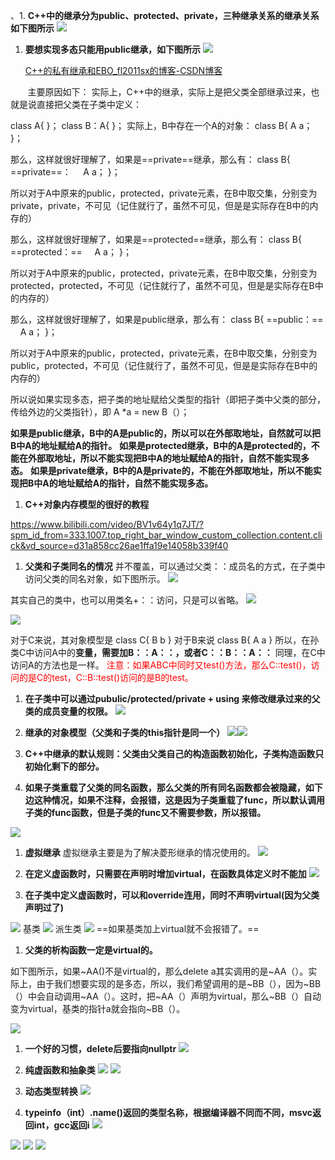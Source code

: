 、1. **C++中的继承分为public、protected、private，三种继承关系的继承关系如下图所示**
![](../_resources/ee8ff51763b29ae882b71486875a3a5e.png)

1. **要想实现多态只能用public继承，如下图所示**
![](../_resources/cccb53392c00bc02ba71144cc759138c.png)

      [C++的私有继承和EBO_fl2011sx的博客-CSDN博客](https://blog.csdn.net/fl2011sx/article/details/124038512)

       主要原因如下：
实际上，C++中的继承，实际上是把父类全部继承过来，也就是说直接把父类在子类中定义：

class A{
}；
class B：A{
}；
实际上，B中存在一个A的对象：
class B{
A a；
}；

那么，这样就很好理解了，如果是==private==继承，那么有：
class B{
==private==：
    A a；
}；

所以对于A中原来的public，protected，private元素，在B中取交集，分别变为private，private，不可见（记住就行了，虽然不可见，但是是实际存在B中的内存的）

那么，这样就很好理解了，如果是==protected==继承，那么有：
class B{
==protected：==
    A a；
}；

所以对于A中原来的public，protected，private元素，在B中取交集，分别变为protected，protected，不可见（记住就行了，虽然不可见，但是是实际存在B中的内存的）

那么，这样就很好理解了，如果是public继承，那么有：
class B{
==public：==
    A a；
}；

所以对于A中原来的public，protected，private元素，在B中取交集，分别变为public，protected，不可见（记住就行了，虽然不可见，但是是实际存在B中的内存的）

所以说如果实现多态，把子类的地址赋给父类型的指针（即把子类中父类的部分，传给外边的父类指针），即
A *a = new B（）；

**如果是public继承，B中的A是public的，所以可以在外部取地址，自然就可以把B中A的地址赋给A的指针。**
**如果是protected继承，B中的A是protected的，不能在外部取地址，所以不能实现把B中A的地址赋给A的指针，自然不能实现多态。**
**如果是private继承，B中的A是private的，不能在外部取地址，所以不能实现把B中A的地址赋给A的指针，自然不能实现多态。**

1. **C++对象内存模型的很好的教程**

https://www.bilibili.com/video/BV1v64y1q7JT/?spm_id_from=333.1007.top_right_bar_window_custom_collection.content.click&vd_source=d31a858cc26ae1ffa19e14058b339f40

1. **父类和子类同名的情况**
并不覆盖，可以通过父类：：成员名的方式，在子类中访问父类的同名对象，如下图所示。
![](../_resources/f49fe8655281e4309ebfe1966c39290d.png)

其实自己的类中，也可以用类名+：：访问，只是可以省略。
![](../_resources/c8bc5ecf56dff764b869b3b936d54927.png)

![](../_resources/abdddc93fb505aaaf0a4e3fcbc84c85f.png)

对于C来说，其对象模型是
class C{
B b
}
对于B来说
class B{
A a
}
所以，在孙类C中访问A中的**变量，需要加B：：A：：，或者C：：B：：A：：**
同理，在C中访问A的方法也是一样。
<font color=red>注意：如果ABC中同时又test()方法，那么C::test()，访问的是C的test，C::B::test()访问的是B的test。</font>

1. **在子类中可以通过pubulic/protected/private + using 来修改继承过来的父类的成员变量的权限。**
![](../_resources/1a11558bc38d283fd1a31b309f0bfd84.png)

1. **继承的对象模型（父类和子类的this指针是同一个）**
![](../_resources/082d78a37c1aa2d6b056d495c4c0262f.png)![](../_resources/141b2dad850e7e03664282d862edb8c4.png)

1. **C++中继承的默认规则：父类由父类自己的构造函数初始化，子类构造函数只初始化剩下的部分。**

2. **如果子类重载了父类的同名函数，那么父类的所有同名函数都会被隐藏，如下边这种情况，如果不注释，会报错，这是因为子类重载了func，所以默认调用子类的func函数，但是子类的func又不需要参数，所以报错。**

**![](../_resources/c01256568340f82229b00e49a196806d.png)**

1. **虚拟继承**
虚拟继承主要是为了解决菱形继承的情况使用的。
![](../_resources/ddc2ba113e86d9aa5183d226ff7e2097.png)

1. **在定义虚函数时，只需要在声明时增加virtual，在函数具体定义时不能加**
![](../_resources/f4e8f3d27ed5ba81d035b77308938547.png)
1. **在子类中定义虚函数时，可以和override连用，同时不声明virtual(因为父类声明过了)**

![](../_resources/4ef6773044f2e1a40fd02d6d2c91e2d3.png)
基类
![](../_resources/34fa72313001902cdcebd5386c76efe6.png)
派生类
![](../_resources/7619357592709e90dba8d1fbf065f9b2.png)
==如果基类加上virtual就不会报错了。==

1. **父类的析构函数一定是virtual的。**

如下图所示，如果~AA()不是virtual的，那么delete a其实调用的是~AA（）。实际上，由于我们想要实现的是多态，所以，我们希望调用的是~BB（），因为~BB（）中会自动调用~AA（）。这时，把~AA（）声明为virtual，那么~BB（）自动变为virtual，基类的指针a就会指向~BB（）。

![](../_resources/979d21fccafc6d0f068f5b79a8904345.png)

1. **一个好的习惯，delete后要指向nullptr**
![](../_resources/65f9b232780a73d497a6bc30bf012952.png)

1. **纯虚函数和抽象类**
![](../_resources/3433c67ea7d7e42186d754356a53af9f.png)
![](../_resources/696debc6250257986dd9294f61fd8044.png)

1. **动态类型转换**
![](../_resources/61c54271f3444d2d20f7bcdfb93f83a2.png)

1. **typeinfo（int）.name()返回的类型名称，根据编译器不同而不同，msvc返回int，gcc返回i**
**![](../_resources/d09c1dbf56c6c6e10fc2e0a67cd38790.png)**

![](../_resources/bab8eb0bd691343b1e06f2f954c096ef.png)
![](../_resources/0f92a9247d6af13b770bf91a22728449.png)
![](../_resources/a1f714ebda0435c3a06c50f652c8c46e.png)